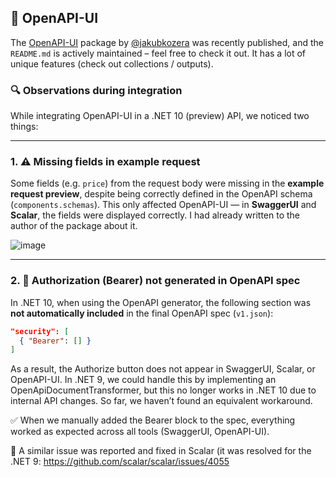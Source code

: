 ## 🧩 OpenAPI-UI

The [OpenAPI-UI](https://github.com/jakubkozera/openapi-ui) package by [@jakubkozera](https://github.com/jakubkozera) was recently published, and the `README.md` is actively maintained – feel free to check it out.
It has a lot of unique features (check out collections / outputs).

### 🔍 Observations during integration

While integrating OpenAPI-UI in a .NET 10 (preview) API, we noticed two things:

---

### 1. ⚠️ Missing fields in example request

Some fields (e.g. `price`) from the request body were missing in the **example request preview**, despite being correctly defined in the OpenAPI schema (`components.schemas`). This only affected OpenAPI-UI — in **SwaggerUI** and **Scalar**, the fields were displayed correctly.
I had already written to the author of the package about it.

![image](https://github.com/user-attachments/assets/aa7e8895-e201-4627-a601-e77019edd628)


---

### 2. 🔐 Authorization (Bearer) not generated in OpenAPI spec

In .NET 10, when using the OpenAPI generator, the following section was **not automatically included** in the final OpenAPI spec (`v1.json`):

```json
"security": [
  { "Bearer": [] }
]
```
As a result, the Authorize button does not appear in SwaggerUI, Scalar, or OpenAPI-UI.
In .NET 9, we could handle this by implementing an OpenApiDocumentTransformer, but this no longer works in .NET 10 due to internal API changes. So far, we haven’t found an equivalent workaround.

✅ When we manually added the Bearer block to the spec, everything worked as expected across all tools (SwaggerUI, OpenAPI-UI).

📌 A similar issue was reported and fixed in Scalar (it was resolved for the .NET 9:
https://github.com/scalar/scalar/issues/4055
